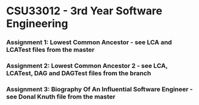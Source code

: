 # CSU33012 - 3rd Year Software Engineering
### Assignment 1: Lowest Common Ancestor - see LCA and LCATest files from the master
### Assignment 2: Lowest Common Ancestor 2 - see LCA, LCATest, DAG and DAGTest files from the branch
### Assignment 3: Biography Of An Influential Software Engineer - see Donal Knuth file from the master
